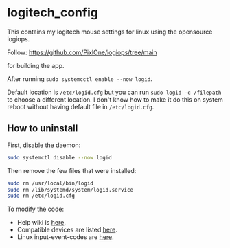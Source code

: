 # logitech_config
This contains my logitech mouse settings for linux using the opensource logiops.

Follow:
https://github.com/PixlOne/logiops/tree/main

for building the app.

After running `sudo systemcctl enable --now logid`.

Default location is `/etc/logid.cfg` but you can run `sudo logid -c /filepath` to choose a different location. I don't know how to make it do this on system reboot without having default file in `/etc/logid.cfg`.

## How to uninstall

First, disable the daemon:
```bash
sudo systemctl disable --now logid
```

Then remove the few files that were installed:
```bash
sudo rm /usr/local/bin/logid
sudo rm /lib/systemd/system/logid.service
sudo rm /etc/logid.cfg
```


To modify the code:
* Help wiki is [here](https://github.com/PixlOne/logiops/wiki/Configuration).
* Compatible devices are listed [here](https://github.com/PixlOne/logiops/blob/main/TESTED.md).
* Linux input-event-codes are [here](https://github.com/torvalds/linux/blob/master/include/uapi/linux/input-event-codes.h).